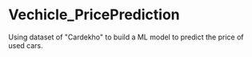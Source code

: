 # Vechicle_PricePrediction
Using dataset of "Cardekho" to build a ML model to predict the price of used cars.
